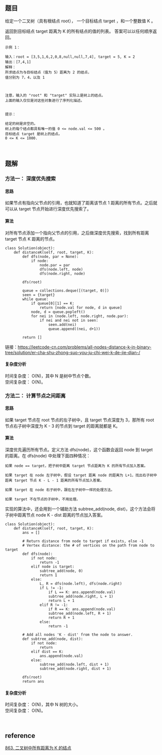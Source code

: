 ## 题目
给定一个二叉树（具有根结点 root）， 一个目标结点 target ，和一个整数值 K 。

返回到目标结点 target 距离为 K 的所有结点的值的列表。 答案可以以任何顺序返回。
 
```
示例 1：

输入：root = [3,5,1,6,2,0,8,null,null,7,4], target = 5, K = 2
输出：[7,4,1]
解释：
所求结点为与目标结点（值为 5）距离为 2 的结点，
值分别为 7，4，以及 1



注意，输入的 "root" 和 "target" 实际上是树上的结点。
上面的输入仅仅是对这些对象进行了序列化描述。
 

提示：

给定的树是非空的。
树上的每个结点都具有唯一的值 0 <= node.val <= 500 。
目标结点 target 是树上的结点。
0 <= K <= 1000.
```

&nbsp;
## 题解
### 方法一： 深度优先搜索
#### 思路
如果节点有指向父节点的引用，也就知道了距离该节点 1 距离的所有节点。之后就可以从 target 节点开始进行深度优先搜索了。

#### 算法
对所有节点添加一个指向父节点的引用，之后做深度优先搜索，找到所有距离 target 节点 K 距离的节点。

```
class Solution(object):
    def distanceK(self, root, target, K):
        def dfs(node, par = None):
            if node:
                node.par = par
                dfs(node.left, node)
                dfs(node.right, node)

        dfs(root)

        queue = collections.deque([(target, 0)])
        seen = {target}
        while queue:
            if queue[0][1] == K:
                return [node.val for node, d in queue]
            node, d = queue.popleft()
            for nei in (node.left, node.right, node.par):
                if nei and nei not in seen:
                    seen.add(nei)
                    queue.append((nei, d+1))

        return []
```
链接：https://leetcode-cn.com/problems/all-nodes-distance-k-in-binary-tree/solution/er-cha-shu-zhong-suo-you-ju-chi-wei-k-de-jie-dian-/
#### 复杂度分析
时间复杂度： O(N)，其中 N 是树中节点个数。   
空间复杂度： O(N)。
### 方法二： 计算节点之间距离
#### 思路
如果 target 节点在 root 节点的左子树中，且 target 节点深度为 3，那所有 root 节点右子树中深度为 K - 3 的节点到 target 的距离就都是 K。

#### 算法
深度优先遍历所有节点。定义方法 dfs(node)，这个函数会返回 node 到 target 的距离。在 dfs(node) 中处理下面四种情况：
```
如果 node == target，把子树中距离 target 节点距离为 K 的所有节点加入答案。

如果 target 在 node 左子树中，假设 target 距离 node 的距离为 L+1，找出右子树中距离 target 节点 K - L - 1 距离的所有节点加入答案。

如果 target 在 node 右子树中，跟在左子树中一样的处理方法。

如果 target 不在节点的子树中，不用处理。
```
实现的算法中，还会用到一个辅助方法 subtree_add(node, dist)，这个方法会将子树中距离节点 node K - dist 距离的节点加入答案。
```
class Solution(object):
    def distanceK(self, root, target, K):
        ans = []

        # Return distance from node to target if exists, else -1
        # Vertex distance: the # of vertices on the path from node to target
        def dfs(node):
            if not node:
                return -1
            elif node is target:
                subtree_add(node, 0)
                return 1
            else:
                L, R = dfs(node.left), dfs(node.right)
                if L != -1:
                    if L == K: ans.append(node.val)
                    subtree_add(node.right, L + 1)
                    return L + 1
                elif R != -1:
                    if R == K: ans.append(node.val)
                    subtree_add(node.left, R + 1)
                    return R + 1
                else:
                    return -1

        # Add all nodes 'K - dist' from the node to answer.
        def subtree_add(node, dist):
            if not node:
                return
            elif dist == K:
                ans.append(node.val)
            else:
                subtree_add(node.left, dist + 1)
                subtree_add(node.right, dist + 1)

        dfs(root)
        return ans
```
#### 复杂度分析
时间复杂度： O(N)，其中 N 树的大小。   
空间复杂度： O(N)。

&nbsp;
## reference
[863. 二叉树中所有距离为 K 的结点](https://leetcode-cn.com/problems/all-nodes-distance-k-in-binary-tree/)
